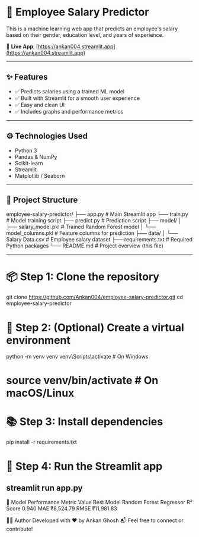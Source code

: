 # 💼 Employee Salary Predictor

This is a machine learning web app that predicts an employee's salary based on their gender, education level, and years of experience.

🔗 **Live App**: [https://ankan004.streamlit.app](https://ankan004.streamlit.app)

---

## ✨ Features

- ✅ Predicts salaries using a trained ML model
- ✅ Built with Streamlit for a smooth user experience
- ✅ Easy and clean UI
- ✅ Includes graphs and performance metrics

---

## ⚙️ Technologies Used

- Python 3
- Pandas & NumPy
- Scikit-learn
- Streamlit
- Matplotlib / Seaborn

---

## 📁 Project Structure

employee-salary-predictor/
├── app.py # Main Streamlit app
├── train.py # Model training script
├── predict.py # Prediction script
├── model/
│ ├── salary_model.pkl # Trained Random Forest model
│ └── model_columns.pkl # Feature columns for prediction
├── data/
│ └── Salary Data.csv # Employee salary dataset
├── requirements.txt # Required Python packages
└── README.md # Project overview (this file)


---

# 📦 Step 1: Clone the repository
git clone https://github.com/Ankan004/employee-salary-predictor.git
cd employee-salary-predictor

# 🐍 Step 2: (Optional) Create a virtual environment
python -m venv venv
venv\Scripts\activate         # On Windows
# source venv/bin/activate   # On macOS/Linux

# 📚 Step 3: Install dependencies
pip install -r requirements.txt

# 🚀 Step 4: Run the Streamlit app
streamlit run app.py
------

🤖 Model Performance
Metric	                                Value
Best Model	                       Random Forest Regressor
R² Score                              	0.940
MAE                                 	₹8,524.79
RMSE                                	₹11,981.83

🙋‍♂️ Author
Developed with ❤️ by Ankan Ghosh
📬 Feel free to connect or contribute!



